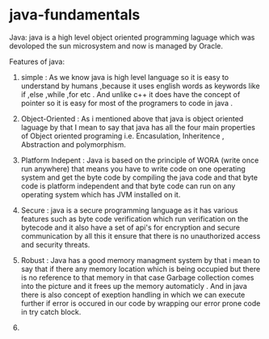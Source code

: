 # java-fundamentals

Java: java is a high level object oriented programming laguage which was devoloped the sun microsystem and now is managed by Oracle.

Features of java:

1) simple : As we know java is high level language so it is easy to understand by humans ,because it uses english words as keywords like if ,else ,while ,for etc . And unlike c++ it does have the concept of pointer so it is easy for most of the programers to code in java .

2) Object-Oriented : As i mentioned above that java is object oriented laguage by that I mean to say that java has all the four main properties of Object oriented programing i.e. Encasulation, Inheritence , Abstraction and polymorphism.

3) Platform Indepent : Java is based on the principle of WORA (write once run anywhere) that means you have to write code on one operating system and get the byte code by compiling the java code and that byte code is platform independent and that byte code can run on any operating system which has JVM installed on it.

4) Secure : java is a secure programming language as it has various features such as byte code verification which run verification on the bytecode and it also have a set of api's for encryption and secure communication by all this it ensure that there is no unauthorized access and security threats.

5) Robust : Java has a good memory managment system by that i mean to say that if there any memory location which is being occupied but there is no reference to that memory in that case Garbage collection comes into the picture and it frees up the memory automaticly . And in java there is also concept of exeption handling in which we can execute further if error is occured in our code by wrapping our error prone code in try catch block.

6) 
